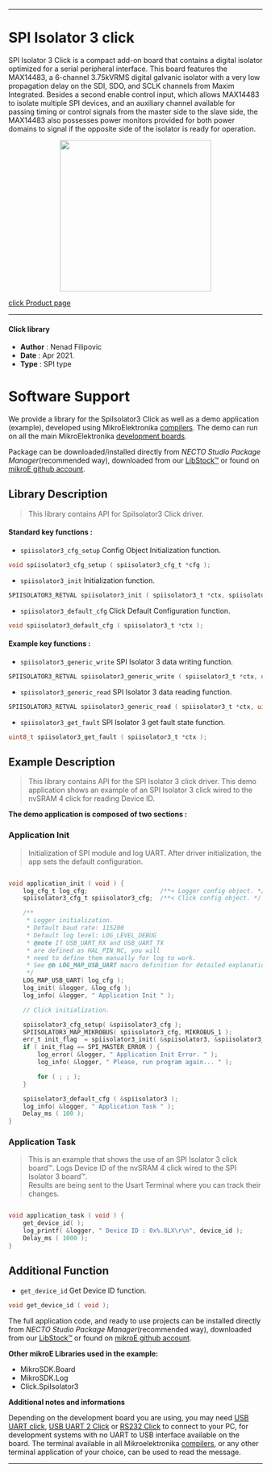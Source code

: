 
---
# SPI Isolator 3 click

SPI Isolator 3 Click is a compact add-on board that contains a digital isolator optimized for a serial peripheral interface. This board features the MAX14483, a 6-channel 3.75kVRMS digital galvanic isolator with a very low propagation delay on the SDI, SDO, and SCLK channels from Maxim Integrated. Besides a second enable control input, which allows MAX14483 to isolate multiple SPI devices, and an auxiliary channel available for passing timing or control signals from the master side to the slave side, the MAX14483 also possesses power monitors provided for both power domains to signal if the opposite side of the isolator is ready for operation.

<p align="center">
  <img src="https://download.mikroe.com/images/click_for_ide/spi_isolator_3_click.png" height=300px>
</p>

[click Product page](https://www.mikroe.com/spi-isolator-3-click)

---


#### Click library

- **Author**        : Nenad Filipovic
- **Date**          : Apr 2021.
- **Type**          : SPI type


# Software Support

We provide a library for the SpiIsolator3 Click
as well as a demo application (example), developed using MikroElektronika
[compilers](https://www.mikroe.com/necto-studio).
The demo can run on all the main MikroElektronika [development boards](https://www.mikroe.com/development-boards).

Package can be downloaded/installed directly from *NECTO Studio Package Manager*(recommended way), downloaded from our [LibStock&trade;](https://libstock.mikroe.com) or found on [mikroE github account](https://github.com/MikroElektronika/mikrosdk_click_v2/tree/master/clicks).

## Library Description

> This library contains API for SpiIsolator3 Click driver.

#### Standard key functions :

- `spiisolator3_cfg_setup` Config Object Initialization function.
```c
void spiisolator3_cfg_setup ( spiisolator3_cfg_t *cfg );
```

- `spiisolator3_init` Initialization function.
```c
SPIISOLATOR3_RETVAL spiisolator3_init ( spiisolator3_t *ctx, spiisolator3_cfg_t *cfg );
```

- `spiisolator3_default_cfg` Click Default Configuration function.
```c
void spiisolator3_default_cfg ( spiisolator3_t *ctx );
```

#### Example key functions :

- `spiisolator3_generic_write` SPI Isolator 3 data writing function.
```c
SPIISOLATOR3_RETVAL spiisolator3_generic_write ( spiisolator3_t *ctx, uint8_t reg, uint8_t *data_in, uint8_t len );
```

- `spiisolator3_generic_read` SPI Isolator 3 data reading function.
```c
SPIISOLATOR3_RETVAL spiisolator3_generic_read ( spiisolator3_t *ctx, uint8_t reg, uint8_t *data_out, uint8_t len );
```

- `spiisolator3_get_fault` SPI Isolator 3 get fault state function.
```c
uint8_t spiisolator3_get_fault ( spiisolator3_t *ctx );
```

## Example Description

> This library contains API for the SPI Isolator 3 click driver.
> This demo application shows an example of an SPI Isolator 3 click wired 
> to the nvSRAM 4 click for reading Device ID.

**The demo application is composed of two sections :**

### Application Init

> Initialization of SPI module and log UART.
> After driver initialization, the app sets the default configuration.

```c

void application_init ( void ) {
    log_cfg_t log_cfg;                    /**< Logger config object. */
    spiisolator3_cfg_t spiisolator3_cfg;  /**< Click config object. */

    /** 
     * Logger initialization.
     * Default baud rate: 115200
     * Default log level: LOG_LEVEL_DEBUG
     * @note If USB_UART_RX and USB_UART_TX 
     * are defined as HAL_PIN_NC, you will 
     * need to define them manually for log to work. 
     * See @b LOG_MAP_USB_UART macro definition for detailed explanation.
     */
    LOG_MAP_USB_UART( log_cfg );
    log_init( &logger, &log_cfg );
    log_info( &logger, " Application Init " );

    // Click initialization.

    spiisolator3_cfg_setup( &spiisolator3_cfg );
    SPIISOLATOR3_MAP_MIKROBUS( spiisolator3_cfg, MIKROBUS_1 );
    err_t init_flag  = spiisolator3_init( &spiisolator3, &spiisolator3_cfg );
    if ( init_flag == SPI_MASTER_ERROR ) {
        log_error( &logger, " Application Init Error. " );
        log_info( &logger, " Please, run program again... " );

        for ( ; ; );
    }

    spiisolator3_default_cfg ( &spiisolator3 );
    log_info( &logger, " Application Task " );
    Delay_ms ( 100 );
}

```

### Application Task

> This is an example that shows the use of an SPI Isolator 3 click board™.
> Logs Device ID of the nvSRAM 4 click wired to the SPI Isolator 3 board™.  
> Results are being sent to the Usart Terminal where you can track their changes.

```c

void application_task ( void ) {
    get_device_id( );
    log_printf( &logger, " Device ID : 0x%.8LX\r\n", device_id ); 
    Delay_ms ( 1000 );
}

```

## Additional Function

- `get_device_id` Get Device ID function.
```c
void get_device_id ( void );
```

The full application code, and ready to use projects can be installed directly from *NECTO Studio Package Manager*(recommended way), downloaded from our [LibStock&trade;](https://libstock.mikroe.com) or found on [mikroE github account](https://github.com/MikroElektronika/mikrosdk_click_v2/tree/master/clicks).

**Other mikroE Libraries used in the example:**

- MikroSDK.Board
- MikroSDK.Log
- Click.SpiIsolator3

**Additional notes and informations**

Depending on the development board you are using, you may need
[USB UART click](http://shop.mikroe.com/usb-uart-click),
[USB UART 2 Click](http://shop.mikroe.com/usb-uart-2-click) or
[RS232 Click](http://shop.mikroe.com/rs232-click) to connect to your PC, for
development systems with no UART to USB interface available on the board. The
terminal available in all Mikroelektronika
[compilers](http://shop.mikroe.com/compilers), or any other terminal application
of your choice, can be used to read the message.

---
